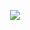 <p align="center">
  <img src ="https://user-images.githubusercontent.com/58255323/204141606-2cade1af-7a79-43f6-a8d5-639087029493.jpg">
  <br>
</p>

